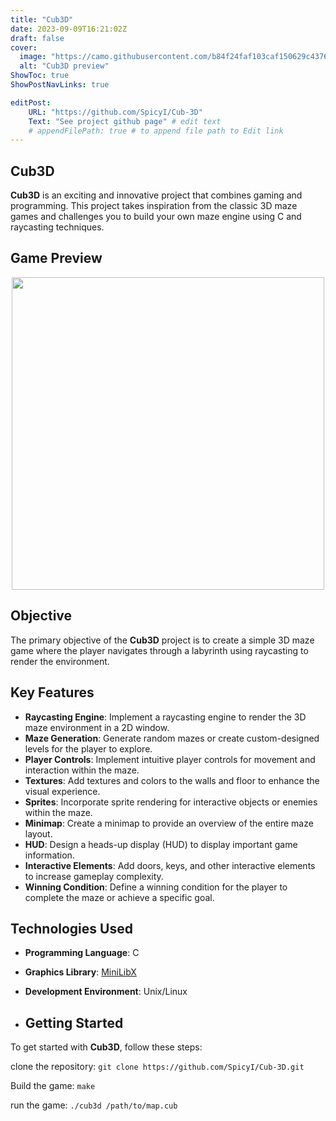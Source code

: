 ```yaml
---
title: "Cub3D"
date: 2023-09-09T16:21:02Z
draft: false
cover:
  image: "https://camo.githubusercontent.com/b84f24faf103caf150629c4376769de01ba243976fdb59bf93264b03595253ee/68747470733a2f2f692e696d6775722e636f6d2f6d5254615567762e706e67"
  alt: "Cub3D preview"
ShowToc: true
ShowPostNavLinks: true

editPost:
    URL: "https://github.com/SpicyI/Cub-3D"
    Text: "See project github page" # edit text
    # appendFilePath: true # to append file path to Edit link
---
```


## Cub3D
**Cub3D** is an exciting and innovative project that combines gaming and programming. This project takes inspiration from the classic 3D maze games and challenges you to build your own maze engine using C and raycasting techniques.

## Game Preview
<div id="header" align="center">
  <img src="https://github.com/SpicyI/Cub-3D/blob/main/cub3D.gif" width="500"/>
</div>

## Objective

The primary objective of the **Cub3D** project is to create a simple 3D maze game where the player navigates through a labyrinth using raycasting to render the environment.

## Key Features

- **Raycasting Engine**: Implement a raycasting engine to render the 3D maze environment in a 2D window.
- **Maze Generation**: Generate random mazes or create custom-designed levels for the player to explore.
- **Player Controls**: Implement intuitive player controls for movement and interaction within the maze.
- **Textures**: Add textures and colors to the walls and floor to enhance the visual experience.
- **Sprites**: Incorporate sprite rendering for interactive objects or enemies within the maze.
- **Minimap**: Create a minimap to provide an overview of the entire maze layout.
- **HUD**: Design a heads-up display (HUD) to display important game information.
- **Interactive Elements**: Add doors, keys, and other interactive elements to increase gameplay complexity.
- **Winning Condition**: Define a winning condition for the player to complete the maze or achieve a specific goal.

## Technologies Used

- **Programming Language**: C
- **Graphics Library**: [MiniLibX](https://harm-smits.github.io/42docs/libs/minilibx/introduction.html)
- **Development Environment**: Unix/Linux

- ## Getting Started

To get started with **Cub3D**, follow these steps:

clone the repository:
```git clone https://github.com/SpicyI/Cub-3D.git```

Build the game:
````make````

run the game:
```./cub3d /path/to/map.cub ```